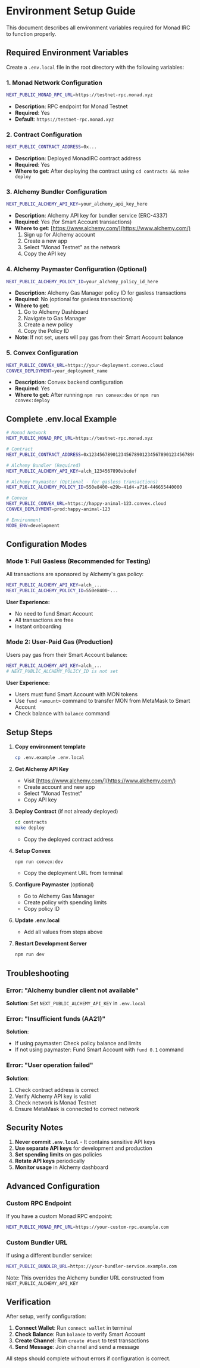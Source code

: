 # Environment Setup Guide

This document describes all environment variables required for Monad IRC to function properly.

## Required Environment Variables

Create a `.env.local` file in the root directory with the following variables:

### 1. Monad Network Configuration

```bash
NEXT_PUBLIC_MONAD_RPC_URL=https://testnet-rpc.monad.xyz
```

- **Description**: RPC endpoint for Monad Testnet
- **Required**: Yes
- **Default**: `https://testnet-rpc.monad.xyz`

### 2. Contract Configuration

```bash
NEXT_PUBLIC_CONTRACT_ADDRESS=0x...
```

- **Description**: Deployed MonadIRC contract address
- **Required**: Yes
- **Where to get**: After deploying the contract using `cd contracts && make deploy`

### 3. Alchemy Bundler Configuration

```bash
NEXT_PUBLIC_ALCHEMY_API_KEY=your_alchemy_api_key_here
```

- **Description**: Alchemy API key for bundler service (ERC-4337)
- **Required**: Yes (for Smart Account transactions)
- **Where to get**: [https://www.alchemy.com/](https://www.alchemy.com/)
  1. Sign up for Alchemy account
  2. Create a new app
  3. Select "Monad Testnet" as the network
  4. Copy the API key

### 4. Alchemy Paymaster Configuration (Optional)

```bash
NEXT_PUBLIC_ALCHEMY_POLICY_ID=your_alchemy_policy_id_here
```

- **Description**: Alchemy Gas Manager policy ID for gasless transactions
- **Required**: No (optional for gasless transactions)
- **Where to get**: 
  1. Go to Alchemy Dashboard
  2. Navigate to Gas Manager
  3. Create a new policy
  4. Copy the Policy ID
- **Note**: If not set, users will pay gas from their Smart Account balance

### 5. Convex Configuration

```bash
NEXT_PUBLIC_CONVEX_URL=https://your-deployment.convex.cloud
CONVEX_DEPLOYMENT=your_deployment_name
```

- **Description**: Convex backend configuration
- **Required**: Yes
- **Where to get**: After running `npm run convex:dev` or `npm run convex:deploy`

## Complete .env.local Example

```bash
# Monad Network
NEXT_PUBLIC_MONAD_RPC_URL=https://testnet-rpc.monad.xyz

# Contract
NEXT_PUBLIC_CONTRACT_ADDRESS=0x1234567890123456789012345678901234567890

# Alchemy Bundler (Required)
NEXT_PUBLIC_ALCHEMY_API_KEY=alch_1234567890abcdef

# Alchemy Paymaster (Optional - for gasless transactions)
NEXT_PUBLIC_ALCHEMY_POLICY_ID=550e8400-e29b-41d4-a716-446655440000

# Convex
NEXT_PUBLIC_CONVEX_URL=https://happy-animal-123.convex.cloud
CONVEX_DEPLOYMENT=prod:happy-animal-123

# Environment
NODE_ENV=development
```

## Configuration Modes

### Mode 1: Full Gasless (Recommended for Testing)

All transactions are sponsored by Alchemy's gas policy:

```bash
NEXT_PUBLIC_ALCHEMY_API_KEY=alch_...
NEXT_PUBLIC_ALCHEMY_POLICY_ID=550e8400-...
```

**User Experience:**
- No need to fund Smart Account
- All transactions are free
- Instant onboarding

### Mode 2: User-Paid Gas (Production)

Users pay gas from their Smart Account balance:

```bash
NEXT_PUBLIC_ALCHEMY_API_KEY=alch_...
# NEXT_PUBLIC_ALCHEMY_POLICY_ID is not set
```

**User Experience:**
- Users must fund Smart Account with MON tokens
- Use `fund <amount>` command to transfer MON from MetaMask to Smart Account
- Check balance with `balance` command

## Setup Steps

1. **Copy environment template**
   ```bash
   cp .env.example .env.local
   ```

2. **Get Alchemy API Key**
   - Visit [https://www.alchemy.com/](https://www.alchemy.com/)
   - Create account and new app
   - Select "Monad Testnet"
   - Copy API key

3. **Deploy Contract** (if not already deployed)
   ```bash
   cd contracts
   make deploy
   ```
   - Copy the deployed contract address

4. **Setup Convex**
   ```bash
   npm run convex:dev
   ```
   - Copy the deployment URL from terminal

5. **Configure Paymaster** (optional)
   - Go to Alchemy Gas Manager
   - Create policy with spending limits
   - Copy policy ID

6. **Update .env.local**
   - Add all values from steps above

7. **Restart Development Server**
   ```bash
   npm run dev
   ```

## Troubleshooting

### Error: "Alchemy bundler client not available"

**Solution**: Set `NEXT_PUBLIC_ALCHEMY_API_KEY` in `.env.local`

### Error: "Insufficient funds (AA21)"

**Solution**: 
- If using paymaster: Check policy balance and limits
- If not using paymaster: Fund Smart Account with `fund 0.1` command

### Error: "User operation failed"

**Solution**: 
1. Check contract address is correct
2. Verify Alchemy API key is valid
3. Check network is Monad Testnet
4. Ensure MetaMask is connected to correct network

## Security Notes

1. **Never commit `.env.local`** - It contains sensitive API keys
2. **Use separate API keys** for development and production
3. **Set spending limits** on gas policies
4. **Rotate API keys** periodically
5. **Monitor usage** in Alchemy dashboard

## Advanced Configuration

### Custom RPC Endpoint

If you have a custom Monad RPC endpoint:

```bash
NEXT_PUBLIC_MONAD_RPC_URL=https://your-custom-rpc.example.com
```

### Custom Bundler URL

If using a different bundler service:

```bash
NEXT_PUBLIC_BUNDLER_URL=https://your-bundler-service.example.com
```

Note: This overrides the Alchemy bundler URL constructed from `NEXT_PUBLIC_ALCHEMY_API_KEY`

## Verification

After setup, verify configuration:

1. **Connect Wallet**: Run `connect wallet` in terminal
2. **Check Balance**: Run `balance` to verify Smart Account
3. **Create Channel**: Run `create #test` to test transactions
4. **Send Message**: Join channel and send a message

All steps should complete without errors if configuration is correct.

